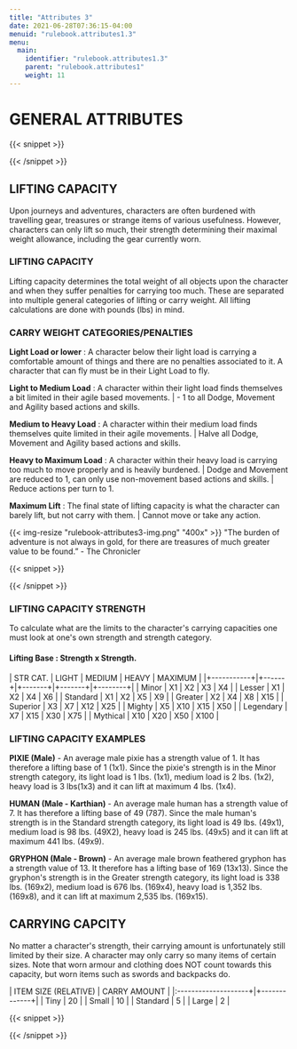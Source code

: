 ```yaml
---
title: "Attributes 3"
date: 2021-06-28T07:36:15-04:00
menuid: "rulebook.attributes1.3"
menu:
  main:
    identifier: "rulebook.attributes1.3"
    parent: "rulebook.attributes1"
    weight: 11
---
```


# GENERAL ATTRIBUTES

{{< snippet >}}<div class="bookpage-columns"><div class="bookpage-column">{{< /snippet >}}

## LIFTING CAPACITY
Upon journeys and adventures, characters are often burdened with travelling gear,
treasures or strange items of various usefulness. However, characters can only
lift so much, their strength determining their maximal weight allowance,
including the gear currently worn.

### LIFTING CAPACITY
Lifting capacity determines the total weight of all objects upon the character
and when they suffer penalties for carrying too much. These are separated into
multiple general categories of lifting or carry weight. All lifting calculations
are done with pounds (lbs) in mind.

### CARRY WEIGHT CATEGORIES/PENALTIES

**Light Load or lower** : A character below their light load is carrying a
comfortable amount of things and there are no penalties associated to it.
A character that can fly must be in their Light Load to fly.

**Light to Medium Load** : A character within their light load finds themselves
a bit limited in their agile based movements. | - 1 to all Dodge, Movement and
Agility based actions and skills.

**Medium to Heavy Load** : A character within their medium load finds themselves
quite limited in their agile movements. | Halve all Dodge, Movement and Agility
based actions and skills.

**Heavy to Maximum Load** : A character within their heavy load is carrying too
much to move properly and is heavily burdened. | Dodge and Movement are reduced
to 1, can only use non-movement based actions and skills. | Reduce actions per
turn to 1.

**Maximum Lift** : The final state of lifting capacity is what the character can
barely lift, but not carry with them. | Cannot move or take any action.

{{< img-resize "rulebook-attributes3-img.png" "400x" >}}
"The burden of adventure is not always in gold, for there are
treasures of much greater value to be found.” - The Chronicler


{{< snippet >}}</div><div class="bookpage-column">{{< /snippet >}}

### LIFTING CAPACITY STRENGTH
To calculate what are the limits to the character's carrying capacities one must
look at one's own strength and strength category.

#### Lifting Base : Strength x Strength.
| STR CAT.    |  LIGHT |  MEDIUM |  HEAVY  |  MAXIMUM |
|+-----------+|+------+|+-------+|+-------+|+--------+|
| Minor       | X1     |  X2     |  X3     |  X4      |
| Lesser      | X1     |  X2     |  X4     |  X6      |
| Standard    | X1     |  X2     |  X5     |  X9      |
| Greater     | X2     |  X4     |  X8     |  X15     |
| Superior    | X3     |  X7     |  X12    |  X25     |
| Mighty      | X5     |  X10    |  X15    |  X50     |
| Legendary   | X7     |  X15    |  X30    |  X75     |
| Mythical    | X10    |  X20    |  X50    |  X100    |

### LIFTING CAPACITY EXAMPLES
**PIXIE (Male)** - An average male pixie has a strength value of 1. It has therefore
a lifting base of 1 (1x1). Since the pixie's strength is in the Minor strength
category, its light load is 1 lbs. (1x1), medium load is 2 lbs. (1x2), heavy load
is 3 lbs(1x3) and it can lift at maximum 4 lbs. (1x4).

**HUMAN (Male - Karthian)** - An average male human has a strength value of 7.
It has therefore a lifting base of 49 (787). Since the male human's strength is
in the Standard strength category, its light load is 49 lbs. (49x1), medium
load is 98 lbs. (49X2), heavy load is 245 lbs. (49x5) and it can lift at maximum
441 lbs. (49x9).

**GRYPHON (Male - Brown)** - An average male brown feathered gryphon has a
strength value of 13. It therefore has a lifting base of 169 (13x13).
Since the gryphon's strength is in the Greater strength category, its
light load is 338 lbs. (169x2), medium load is 676 lbs. (169x4),
heavy load is 1,352 lbs. (169x8), and it can lift at maximum 2,535 lbs. (169x15).

## CARRYING CAPCITY
No matter a character's strength, their carrying amount is unfortunately still
limited by their size. A character may only carry so many items of certain sizes.
Note that worn armour and clothing does NOT count towards this capacity,
but worn items such as swords and backpacks do.

| ITEM SIZE (RELATIVE) | CARRY AMOUNT  |
|:--------------------+|+-------------+|
| Tiny                 |  20           |
| Small                |  10           |
| Standard             |  5            |
| Large                |  2            |

{{< snippet >}}</div></div>{{< /snippet >}}

